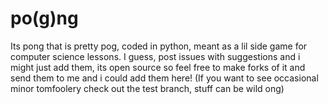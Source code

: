 # po(g)ng
Its pong that is pretty pog, coded in python, meant as a lil side game for computer science lessons.
I guess, post issues with suggestions and i might just add them, its open source so feel free to make forks of it and send them to me and i could add them here!
(If you want to see occasional minor tomfoolery check out the test branch, stuff can be wild ong)
